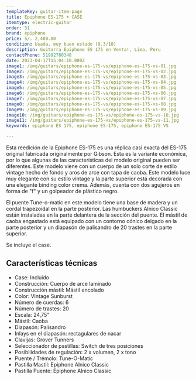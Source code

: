 ```yaml
---
templateKey: guitar-item-page
title: Epiphone ES-175 + CASE
itemtype: electric-guitar
order: 51
brand: epiphone
price: S/. 2,480.00
condition: Usada, muy buen estado (9.3/10)
description: Guitarra Epiphone ES 175 en Venta!, Lima, Peru
contactPhone: 51992780348
date: 2023-04-17T15:04:10.000Z
image1: /img/guitars/epiphone-es-175-vs/epiphone-es-175-vs-01.jpg
image2: /img/guitars/epiphone-es-175-vs/epiphone-es-175-vs-02.jpg
image3: /img/guitars/epiphone-es-175-vs/epiphone-es-175-vs-03.jpg
image4: /img/guitars/epiphone-es-175-vs/epiphone-es-175-vs-04.jpg
image5: /img/guitars/epiphone-es-175-vs/epiphone-es-175-vs-05.jpg
image6: /img/guitars/epiphone-es-175-vs/epiphone-es-175-vs-06.jpg
image7: /img/guitars/epiphone-es-175-vs/epiphone-es-175-vs-07.jpg
image8: /img/guitars/epiphone-es-175-vs/epiphone-es-175-vs-08.jpg
image9: /img/guitars/epiphone-es-175-vs/epiphone-es-175-vs-09.jpg
image10: /img/guitars/epiphone-es-175-vs/epiphone-es-175-vs-10.jpg
image11: /img/guitars/epiphone-es-175-vs/epiphone-es-175-vs-11.jpg
keywords: epiphone ES 175, epiphone ES-175, epiphone ES-175 VS

---
```

Esta reedición de la Epiphone ES-175 es una réplica casi exacta del ES-175 original fabricada originalmente por Gibson. Esta es la variante económica, por lo que algunas de las características del modelo original pueden ser diferentes. Este modelo viene con un cuerpo de un solo corte de estilo vintage hecho de fondo y aros de arce con tapa de caoba. Este modelo luce muy elegante con su estilo vintage y la parte superior está decorada con una elegante binding color crema. Además, cuenta con dos agujeros en forma de "f" y un golpeador de plástico negro.

El puente Tune-o-matic en este modelo tiene una base de madera y un cordal trapezoidal en la parte posterior. Las humbuckers Alnico Classic están instaladas en la parte delantera de la sección del puente. El mástil de caoba engastado está equipado con un contorno cónico delgado en la parte posterior y un diapasón de palisandro de 20 trastes en la parte superior.

Se incluye el case.

## Características técnicas

* Case: Incluido
* Construcción: Cuerpo de arce laminado
* Construcción mástil: Mástil encolado
* Color: Vintage Sunburst
* Número de cuerdas: 6
* Número de trastes: 20
* Escala: 24,75"
* Mástil: Caoba
* Diapasón: Palisandro
* Inlays en el diapasón: rectagulares de nacar
* Clavijas: Grover Tunners
* Seleccionador de pastillas: Switch de tres posiciones
* Posibilidades de regulación: 2 x volumen, 2 x tono
* Puente / Trémolo: Tune-O-Matic
* Pastilla Mastil: Epiphone Alnico Classic
* Pastilla Puente: Epiphone Alnico Classic